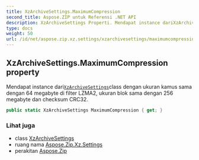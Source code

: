 ```yaml
---
title: XzArchiveSettings.MaximumCompression
second_title: Aspose.ZIP untuk Referensi .NET API
description: XzArchiveSettings Properti. Mendapat instance dariXzArchiveSettingsclass dengan ukuran kamus sama dengan 64 megabyte di filter LZMA2 ukuran blok sama dengan 256 megabyte dan checksum CRC32.
type: docs
weight: 50
url: /id/net/aspose.zip.xz.settings/xzarchivesettings/maximumcompression/
---
```

## XzArchiveSettings.MaximumCompression property

Mendapat instance dari[`XzArchiveSettings`](../)class dengan ukuran kamus sama dengan 64 megabyte di filter LZMA2, ukuran blok sama dengan 256 megabyte dan checksum CRC32.

```csharp
public static XzArchiveSettings MaximumCompression { get; }
```

### Lihat juga

* class [XzArchiveSettings](../)
* ruang nama [Aspose.Zip.Xz.Settings](../../xzarchivesettings/)
* perakitan [Aspose.Zip](../../../)


